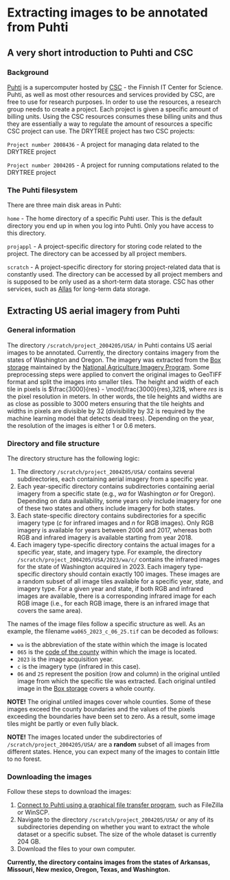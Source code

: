 # Extracting images to be annotated from Puhti

## A very short introduction to Puhti and CSC

### Background

[Puhti](https://docs.csc.fi/computing/systems-puhti/) is a supercomputer hosted by [CSC](https://www.csc.fi/en/) - the Finnish IT Center for Science. Puhti, as well as most other resources and services provided by CSC, are free to use for research purposes. In order to use the resources, a research group needs to create a project. Each project is given a specific amount of billing units. Using the CSC resources consumes these billing units and thus they are essentially a way to regulate the amount of resources a specific CSC project can use. The DRYTREE project has two CSC projects:

`Project number 2008436` - A project for managing data related to the DRYTREE project

`Project number 2004205` - A project for running computations related to the DRYTREE project

### The Puhti filesystem

There are three main disk areas in Puhti:

`home` - The home directory of a specific Puhti user. This is the default directory you end up in when you log into Puhti. Only you have access to this directory.

`projappl` - A project-specific directory for storing code related to the project. The directory can be accessed by all project members.

`scratch` - A project-specific directory for storing project-related data that is constantly used. The directory can be accessed by all project members and is supposed to be only used as a short-term data storage. CSC has other services, such as [Allas](https://docs.csc.fi/data/Allas/) for long-term data storage.

## Extracting US aerial imagery from Puhti

### General information

The directory `/scratch/project_2004205/USA/` in Puhti contains US aerial images to be annotated. Currently, the directory contains imagery from the states of Washington and Oregon. The imagery was extracted from the [Box storage](https://nrcs.app.box.com/v/naip/) maintained by the [National Agriculture Imagery Program](https://naip-usdaonline.hub.arcgis.com/). Some preprocessing steps were applied to convert the original images to GeoTIFF format and split the images into smaller tiles. The height and width of each tile in pixels is $\frac{3000}{res} - \mod(\frac{3000}{res},32)$, where $res$ is the pixel resolution in meters. In other words, the tile heights and widths are as close as possible to 3000 meters ensuring that the tile heights and widths in pixels are divisible by 32 (divisibility by 32 is required by the machine learning model that detects dead trees). Depending on the year, the resolution of the images is either 1 or 0.6 meters.

### Directory and file structure

The directory structure has the following logic:

1. The directory `/scratch/project_2004205/USA/` contains several subdirectories, each containing aerial imagery from a specific year.
2. Each year-specific directory contains subdirectories containing aerial imagery from a specific state (e.g., *wa* for Washington *or* for Oregon). Depending on data availability, some years only include imagery for one of these two states and others include imagery for both states.
3. Each state-specific directory contains subdirectories for a specific imagery type (*c* for infrared images and *n* for RGB images). Only RGB imagery is available for years between 2006 and 2017, whereas both RGB and infrared imagery is available starting from year 2018.
4. Each imagery type-specific directory contains the actual images for a specific year, state, and imagery type. For example, the directory `/scratch/project_2004205/USA/2023/wa/c/` contains the infrared images for the state of Washington acquired in 2023. Each imagery type-specific directory should contain exactly 100 images. These images are a random subset of all image tiles available for a specific year, state, and imagery type. For a given year and state, if both RGB and infrared images are available, there is a corresponding infrared image for each RGB image (i.e., for each RGB image, there is an infrared image that covers the same area).

The names of the image files follow a specific structure as well. As an example, the filename `wa065_2023_c_06_25.tif` can be decoded as follows:

- `wa` is the abbreviation of the state within which the image is located
- `065` is the [code of the county](https://www.nrcs.usda.gov/wps/portal/nrcs/detail/national/home/?cid=nrcs143_013697) within which the image is located.
- `2023` is the image acquisition year.
- `c` is the imagery type (infrared in this case).
- `06` and `25` represent the position (row and column) in the original untiled image from which the specific tile was extracted. Each original untiled image in the [Box storage](https://nrcs.app.box.com/v/naip/) covers a whole county.

**NOTE!** The original untiled images cover whole counties. Some of these images exceed the county boundaries and the values of the pixels exceeding the boundaries have been set to zero. As a result, some image tiles might be partly or even fully black.

**NOTE!** The images located under the subdirectories of `/scratch/project_2004205/USA/` are a **random** subset of all images from different states. Hence, you can expect many of the images to contain little to no forest.

### Downloading the images

Follow these steps to download the images:

1. [Connect to Puhti using a graphical file transfer program](https://docs.csc.fi/data/moving/graphical_transfer/), such as FileZilla or WinSCP.
2. Navigate to the directory `/scratch/project_2004205/USA/` or any of its subdirectories depending on whether you want to extract the whole dataset or a specific subset. The size of the whole dataset is currently 204 GB.
3. Download the files to your own computer.

**Currently, the directory contains images from the states of Arkansas, Missouri, New mexico, Oregon, Texas, and Washington.**






